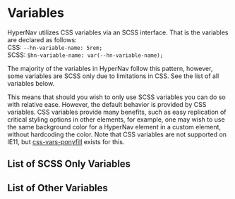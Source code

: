 ﻿# Variables

HyperNav utilizes CSS variables via an SCSS interface. That is the variables are declared as follows:  
CSS: `--hn-variable-name: 5rem;`  
SCSS: `$hn-variable-name: var(--hn-variable-name);`  

The majority of the variables in HyperNav follow this pattern, however, some variables are SCSS only due to
limitations in CSS. See the list of all variables below.

This means that should you wish to only use SCSS variables you can do so with relative ease. However,
the default behavior is provided by CSS variables. CSS variables provide many benefits, such as easy replication
of critical styling options in other elements, for example, one may wish to use the same background color
for a HyperNav element in a custom element, without hardcoding the color. Note that CSS variables are 
not supported on IE11, but [css-vars-ponyfill](https://github.com/jhildenbiddle/css-vars-ponyfill) exists for 
this.

## List of SCSS Only Variables

## List of Other Variables